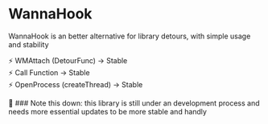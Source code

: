 # WannaHook
WannaHook is an better alternative for library detours, with simple usage and stability

⚡ WMAttach (DetourFunc) -> Stable<br />
⚡ Call Function -> Stable<br />
⚡ OpenProcess (createThread) -> Stable<br />

📕 ### Note this down: this library is still under an development process and needs more essential updates to be more stable and handly

